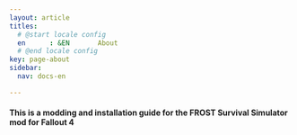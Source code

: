 ```yaml
---
layout: article
titles:
  # @start locale config
  en      : &EN       About
  # @end locale config
key: page-about
sidebar:
  nav: docs-en

---
```

#### This is a modding and installation guide for the FROST Survival Simulator mod for Fallout 4
